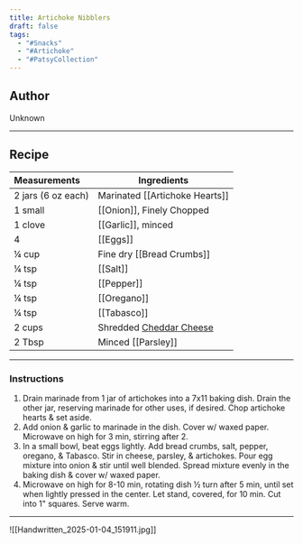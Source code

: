 ```yaml
---
title: Artichoke Nibblers
draft: false
tags:
  - "#Snacks"
  - "#Artichoke"
  - "#PatsyCollection"
---
```

## Author
Unknown
___
## Recipe

| Measurements       | Ingredients                                 |
| :----------------- | ------------------------------------------- |
| 2 jars (6 oz each) | Marinated [[Artichoke Hearts]]              |
| 1 small            | [[Onion]], Finely Chopped                   |
| 1 clove            | [[Garlic]], minced                          |
| 4                  | [[Eggs]]                                    |
| ¼ cup              | Fine dry [[Bread Crumbs]]                   |
| ¼ tsp              | [[Salt]]                                    |
| ¼ tsp              | [[Pepper]]                                  |
| ¼ tsp              | [[Oregano]]                                 |
| ¼ tsp              | [[Tabasco]]                                 |
| 2 cups             | Shredded [Cheddar Cheese](Cheddar%20Cheese) |
| 2 Tbsp             | Minced [[Parsley]]                          |
___
### Instructions
1. Drain marinade from 1 jar of artichokes into a 7x11 baking dish. Drain the other jar, reserving marinade for other uses, if desired. Chop artichoke hearts & set aside.
2. Add onion & garlic to marinade in the dish. Cover w/ waxed paper. Microwave on high for 3 min, stirring after 2.
3. In a small bowl, beat eggs lightly. Add bread crumbs, salt, pepper, oregano, & Tabasco. Stir in cheese, parsley, & artichokes. Pour egg mixture into onion & stir until well blended. Spread mixture evenly in the baking dish & cover w/ waxed paper.
4. Microwave on high for 8-10 min, rotating dish ½ turn after 5 min, until set when lightly pressed in the center. Let stand, covered, for 10 min. Cut into 1" squares. Serve warm.

___

![[Handwritten_2025-01-04_151911.jpg]]